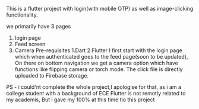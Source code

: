 
This is a flutter project with login(with mobile OTP) as well as image-clicking functionality. 

we primarily have 3 pages 
1.	login page
2.	Feed screen
3.	Camera 
Pre-requisites 
      1.Dart
      2.Flutter
I first start with the login page which when authenticated goes to the feed page(soon to be updated), On there on bottom navigation we get a camera option which have functions like flipping camera or torch mode. The click file is directly uploaded to Firebase storage.

PS - i could'nt complete the whole project,I apologise for that, as i am a college student with a background of ECE Flutter is not remotly related to my academis, But i gave my 100% at this time tio this project 
